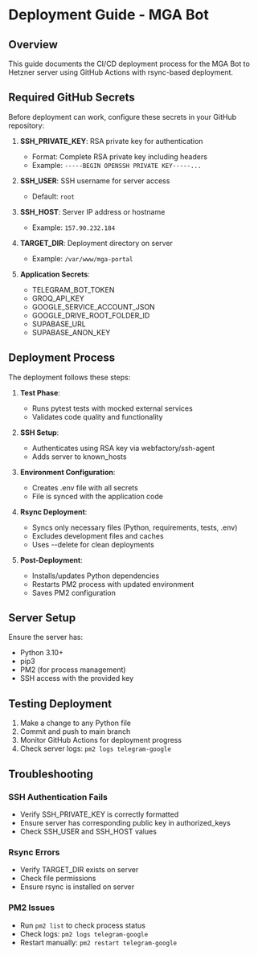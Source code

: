# Deployment Guide - MGA Bot

## Overview

This guide documents the CI/CD deployment process for the MGA Bot to Hetzner server using GitHub Actions with rsync-based deployment.

## Required GitHub Secrets

Before deployment can work, configure these secrets in your GitHub repository:

1. **SSH_PRIVATE_KEY**: RSA private key for authentication
   - Format: Complete RSA private key including headers
   - Example: `-----BEGIN OPENSSH PRIVATE KEY-----...`

2. **SSH_USER**: SSH username for server access
   - Default: `root`

3. **SSH_HOST**: Server IP address or hostname
   - Example: `157.90.232.184`

4. **TARGET_DIR**: Deployment directory on server
   - Example: `/var/www/mga-portal`

5. **Application Secrets**:
   - TELEGRAM_BOT_TOKEN
   - GROQ_API_KEY
   - GOOGLE_SERVICE_ACCOUNT_JSON
   - GOOGLE_DRIVE_ROOT_FOLDER_ID
   - SUPABASE_URL
   - SUPABASE_ANON_KEY

## Deployment Process

The deployment follows these steps:

1. **Test Phase**:
   - Runs pytest tests with mocked external services
   - Validates code quality and functionality

2. **SSH Setup**:
   - Authenticates using RSA key via webfactory/ssh-agent
   - Adds server to known_hosts

3. **Environment Configuration**:
   - Creates .env file with all secrets
   - File is synced with the application code

4. **Rsync Deployment**:
   - Syncs only necessary files (Python, requirements, tests, .env)
   - Excludes development files and caches
   - Uses --delete for clean deployments

5. **Post-Deployment**:
   - Installs/updates Python dependencies
   - Restarts PM2 process with updated environment
   - Saves PM2 configuration

## Server Setup

Ensure the server has:
- Python 3.10+
- pip3
- PM2 (for process management)
- SSH access with the provided key

## Testing Deployment

1. Make a change to any Python file
2. Commit and push to main branch
3. Monitor GitHub Actions for deployment progress
4. Check server logs: `pm2 logs telegram-google`

## Troubleshooting

### SSH Authentication Fails
- Verify SSH_PRIVATE_KEY is correctly formatted
- Ensure server has corresponding public key in authorized_keys
- Check SSH_USER and SSH_HOST values

### Rsync Errors
- Verify TARGET_DIR exists on server
- Check file permissions
- Ensure rsync is installed on server

### PM2 Issues
- Run `pm2 list` to check process status
- Check logs: `pm2 logs telegram-google`
- Restart manually: `pm2 restart telegram-google`